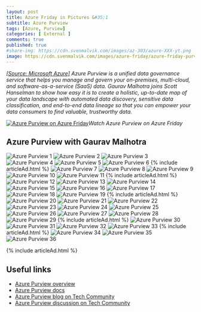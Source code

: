 ```yaml
---
layout: post
title: Azure Friday in Pictures &#35;1
subtitle: Azure Purview
tags: [Azure, Purview]
categories: [ External ]
comments: true
published: true
#share-img: https://cdn.svenmalvik.com/images/az-303/azure-XXX-yt.png
image: https://cdn.svenmalvik.com/images/azure-friday/azure-friday-purview-0.jpg
---
```


*[[Source: Microsoft Azure]](https://azure.microsoft.com/en-us/resources/videos/azure-friday-enable-unified-data-governance-with-azure-purview/?WT.mc_id=AZ-MVP-5004080) Azure Purview is a unified data governance service that helps you manage and govern your on-premises, multi-cloud, and software-as-a-service (SaaS) data. Gaurav Malhotra joins Scott Hanselman to show how easy it is to create a holistic, up-to-date map of your data landscape with automated data discovery, sensitive data classification, and end-to-end data lineage so that you can empower your data consumers to find valuable, trustworthy data.*

[![Azure Purview on Azure Friday](https://cdn.svenmalvik.com/images/azure-friday/azure-friday-purview-0.jpg "Azure Purview on Azure Friday")](https://azure.microsoft.com/en-us/resources/videos/azure-friday-enable-unified-data-governance-with-azure-purview/?WT.mc_id=AZ-MVP-5004080)*Watch Azure Purview on Azure Friday*

## Azure Purview with Gaurav Malhotra

![Azure Purview 1](https://cdn.svenmalvik.com/images/azure-friday/azure-friday-purview-1.jpg)
![Azure Purview 2](https://cdn.svenmalvik.com/images/azure-friday/azure-friday-purview-2.jpg)
![Azure Purview 3](https://cdn.svenmalvik.com/images/azure-friday/azure-friday-purview-3.jpg)
![Azure Purview 4](https://cdn.svenmalvik.com/images/azure-friday/azure-friday-purview-4.jpg)
![Azure Purview 5](https://cdn.svenmalvik.com/images/azure-friday/azure-friday-purview-5.jpg)
![Azure Purview 6](https://cdn.svenmalvik.com/images/azure-friday/azure-friday-purview-6.jpg)
{% include articleAd.html %}
![Azure Purview 7](https://cdn.svenmalvik.com/images/azure-friday/azure-friday-purview-7.jpg)
![Azure Purview 8](https://cdn.svenmalvik.com/images/azure-friday/azure-friday-purview-8.jpg)
![Azure Purview 9](https://cdn.svenmalvik.com/images/azure-friday/azure-friday-purview-9.jpg)
![Azure Purview 10](https://cdn.svenmalvik.com/images/azure-friday/azure-friday-purview-10.jpg)
![Azure Purview 11](https://cdn.svenmalvik.com/images/azure-friday/azure-friday-purview-11.jpg)
{% include articleAd.html %}
![Azure Purview 12](https://cdn.svenmalvik.com/images/azure-friday/azure-friday-purview-12.jpg)
![Azure Purview 13](https://cdn.svenmalvik.com/images/azure-friday/azure-friday-purview-13.jpg)
![Azure Purview 14](https://cdn.svenmalvik.com/images/azure-friday/azure-friday-purview-14.jpg)
![Azure Purview 15](https://cdn.svenmalvik.com/images/azure-friday/azure-friday-purview-15.jpg)
![Azure Purview 16](https://cdn.svenmalvik.com/images/azure-friday/azure-friday-purview-16.jpg)
![Azure Purview 17](https://cdn.svenmalvik.com/images/azure-friday/azure-friday-purview-17.jpg)
![Azure Purview 18](https://cdn.svenmalvik.com/images/azure-friday/azure-friday-purview-18.jpg)
![Azure Purview 19](https://cdn.svenmalvik.com/images/azure-friday/azure-friday-purview-19.jpg)
{% include articleAd.html %}
![Azure Purview 20](https://cdn.svenmalvik.com/images/azure-friday/azure-friday-purview-20.jpg)
![Azure Purview 21](https://cdn.svenmalvik.com/images/azure-friday/azure-friday-purview-21.jpg)
![Azure Purview 22](https://cdn.svenmalvik.com/images/azure-friday/azure-friday-purview-22.jpg)
![Azure Purview 23](https://cdn.svenmalvik.com/images/azure-friday/azure-friday-purview-23.jpg)
![Azure Purview 24](https://cdn.svenmalvik.com/images/azure-friday/azure-friday-purview-24.jpg)
![Azure Purview 25](https://cdn.svenmalvik.com/images/azure-friday/azure-friday-purview-25.jpg)
![Azure Purview 26](https://cdn.svenmalvik.com/images/azure-friday/azure-friday-purview-26.jpg)
![Azure Purview 27](https://cdn.svenmalvik.com/images/azure-friday/azure-friday-purview-27.jpg)
![Azure Purview 28](https://cdn.svenmalvik.com/images/azure-friday/azure-friday-purview-28.jpg)
![Azure Purview 29](https://cdn.svenmalvik.com/images/azure-friday/azure-friday-purview-29.jpg)
{% include articleAd.html %}
![Azure Purview 30](https://cdn.svenmalvik.com/images/azure-friday/azure-friday-purview-30.jpg)
![Azure Purview 31](https://cdn.svenmalvik.com/images/azure-friday/azure-friday-purview-31.jpg)
![Azure Purview 32](https://cdn.svenmalvik.com/images/azure-friday/azure-friday-purview-32.jpg)
![Azure Purview 33](https://cdn.svenmalvik.com/images/azure-friday/azure-friday-purview-33.jpg)
{% include articleAd.html %}
![Azure Purview 34](https://cdn.svenmalvik.com/images/azure-friday/azure-friday-purview-34.jpg)
![Azure Purview 35](https://cdn.svenmalvik.com/images/azure-friday/azure-friday-purview-35.jpg)
![Azure Purview 36](https://cdn.svenmalvik.com/images/azure-friday/azure-friday-purview-36.jpg)

{% include articleAd.html %}

## Useful links

- [Azure Purview overview](https://aka.ms/azfr/654/01?WT.mc_id=AZ-MVP-5004080)
- [Azure Purview docs](https://aka.ms/azfr/654/02?WT.mc_id=AZ-MVP-5004080)
- [Azure Purview blog on Tech Community](https://aka.ms/azfr/654/04?WT.mc_id=AZ-MVP-5004080)
- [Azure Purview discussion on Tech Community](https://aka.ms/azfr/654/05?WT.mc_id=AZ-MVP-5004080)